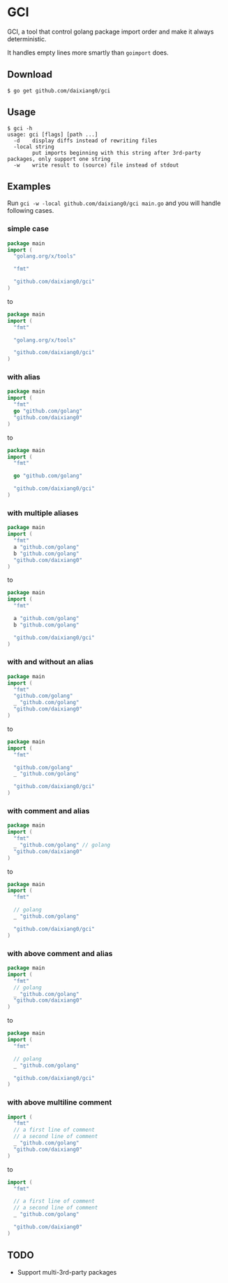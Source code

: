 # GCI

GCI, a tool that control golang package import order and make it always deterministic.

It handles empty lines more smartly than `goimport` does.

## Download

```shell
$ go get github.com/daixiang0/gci
```

## Usage

```shell
$ gci -h
usage: gci [flags] [path ...]
  -d	display diffs instead of rewriting files
  -local string
    	put imports beginning with this string after 3rd-party packages, only support one string
  -w	write result to (source) file instead of stdout
```

## Examples

Run `gci -w -local github.com/daixiang0/gci main.go` and you will handle following cases.

### simple case

```go
package main
import (
  "golang.org/x/tools"

  "fmt"

  "github.com/daixiang0/gci"
)
```

to

```go
package main
import (
  "fmt"

  "golang.org/x/tools"

  "github.com/daixiang0/gci"
)
```

### with alias

```go
package main
import (
  "fmt"
  go "github.com/golang"
  "github.com/daixiang0"
)
```

to

```go
package main
import (
  "fmt"

  go "github.com/golang"

  "github.com/daixiang0/gci"
)
```

### with multiple aliases

```go
package main
import (
  "fmt"
  a "github.com/golang"
  b "github.com/golang"
  "github.com/daixiang0"
)
```

to

```go
package main
import (
  "fmt"

  a "github.com/golang"
  b "github.com/golang"

  "github.com/daixiang0/gci"
)
```

### with and without an alias

```go
package main
import (
  "fmt"
  "github.com/golang"
  _ "github.com/golang"
  "github.com/daixiang0"
)
```

to

```go
package main
import (
  "fmt"

  "github.com/golang"
  _ "github.com/golang"

  "github.com/daixiang0/gci"
)
```

### with comment and alias

```go
package main
import (
  "fmt"
  _ "github.com/golang" // golang
  "github.com/daixiang0"
)
```

to

```go
package main
import (
  "fmt"

  // golang
  _ "github.com/golang"

  "github.com/daixiang0/gci"
)
```

### with above comment and alias

```go
package main
import (
  "fmt"
  // golang
  _ "github.com/golang"
  "github.com/daixiang0"
)
```

to

```go
package main
import (
  "fmt"

  // golang
  _ "github.com/golang"

  "github.com/daixiang0/gci"
)
```

### with above multiline comment

```go
import (
  "fmt"
  // a first line of comment
  // a second line of comment
  _ "github.com/golang"
  "github.com/daixiang0"
)
```

to

```go
import (
  "fmt"

  // a first line of comment
  // a second line of comment
  _ "github.com/golang"

  "github.com/daixiang0"
)
```

## TODO

- Support multi-3rd-party packages
